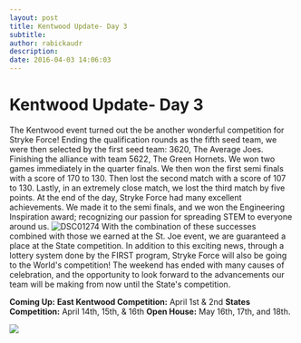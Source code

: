 ```yaml
---
layout: post
title: Kentwood Update- Day 3
subtitle:
author: rabickaudr
description:
date: 2016-04-03 14:06:03
---
```


# Kentwood Update- Day 3

The Kentwood event turned out the be another wonderful competition for Stryke Force! Ending the qualification rounds as the fifth seed team, we were then selected by the first seed team: 3620, The Average Joes. Finishing the alliance with team 5622, The Green Hornets. We won two games immediately in the quarter finals. We then won the first semi finals with a score of 170 to 130. Then lost the second match with a score of 107 to 130. Lastly, in an extremely close match, we lost the third match by five points. At the end of the day, Stryke Force had many excellent achievements. We made it to the semi finals, and we won the Engineering Inspiration award; recognizing our passion for spreading STEM to everyone around us. ![DSC01274](/wp-content/uploads/2016/04/DSC01274.jpg) With the combination of these successes combined with those we earned at the St. Joe event, we are guaranteed a place at the State competition. In addition to this exciting news, through a lottery system done by the FIRST program, Stryke Force will also be going to the World's competition! The weekend has ended with many causes of celebration, and the opportunity to look forward to the advancements our team will be making from now until the State's competition.

**Coming Up:** **East Kentwood Competition:** April 1st & 2nd **States Competition:** April 14th, 15th, & 16th **Open House:** May 16th, 17th, and 18th.

![](https://ssl.gstatic.com/ui/v1/icons/mail/images/cleardot.gif)
